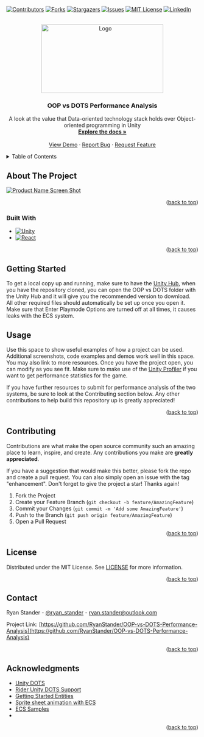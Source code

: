 <a name="readme-top"></a>
<!-- PROJECT SHIELDS -->
<!--
*** I'm using markdown "reference style" links for readability.
*** Reference links are enclosed in brackets [ ] instead of parentheses ( ).
*** See the bottom of this document for the declaration of the reference variables
*** for contributors-url, forks-url, etc. This is an optional, concise syntax you may use.
*** https://www.markdownguide.org/basic-syntax/#reference-style-links
-->
[![Contributors][contributors-shield]][contributors-url]
[![Forks][forks-shield]][forks-url]
[![Stargazers][stars-shield]][stars-url]
[![Issues][issues-shield]][issues-url]
[![MIT License][license-shield]][license-url]
[![LinkedIn][linkedin-shield]][linkedin-url]



<!-- PROJECT LOGO -->
<br />
<div align="center">
  <a href="https://github.com/RyanStander/OOP-vs-DOTS-Performance-Analysis">
    <img src="https://i.ytimg.com/vi/0VQyWo-gb2c/mqdefault.jpg" alt="Logo" width="320" height="180">
  </a>

<h3 align="center">OOP vs DOTS Performance Analysis</h3>

  <p align="center">
    A look at the value that Data-oriented technology stack holds over Object-oriented programming in Unity
    <br />
    <a href="https://github.com/RyanStander/OOP-vs-DOTS-Performance-Analysis"><strong>Explore the docs »</strong></a>
    <br />
    <br />
    <a href="https://github.com/RyanStander/OOP-vs-DOTS-Performance-Analysis">View Demo</a>
    ·
    <a href="https://github.com/RyanStander/OOP-vs-DOTS-Performance-Analysis/issues">Report Bug</a>
    ·
    <a href="https://github.com/RyanStander/OOP-vs-DOTS-Performance-Analysis/issues">Request Feature</a>
  </p>
</div>



<!-- TABLE OF CONTENTS -->
<details>
  <summary>Table of Contents</summary>
  <ol>
    <li>
      <a href="#about-the-project">About The Project</a>
      <ul>
        <li><a href="#built-with">Built With</a></li>
      </ul>
    </li>
    <li>
      <a href="#getting-started">Getting Started</a>
    </li>
    <li><a href="#usage">Usage</a></li>
    <li><a href="#contributing">Contributing</a></li>
    <li><a href="#license">License</a></li>
    <li><a href="#contact">Contact</a></li>
    <li><a href="#acknowledgments">Acknowledgments</a></li>
  </ol>
</details>



<!-- ABOUT THE PROJECT -->
## About The Project

[![Product Name Screen Shot][product-screenshot]](https://example.com)



<p align="right">(<a href="#readme-top">back to top</a>)</p>



### Built With

* [![Unity][Unity3D]][Unity-url]
* [![React][SiRider]][Rider-url]

<p align="right">(<a href="#readme-top">back to top</a>)</p>



<!-- GETTING STARTED -->
## Getting Started

To get a local copy up and running, make sure to have the [Unity Hub](https://unity.com/download), when you have the repository cloned, you can open the OOP vs DOTS folder with the Unity Hub and it will give you the recommended version to download. All other required files should automatically be set up once you open it.
Make sure that Enter Playmode Options are turned off at all times, it causes leaks with the ECS system.


<!-- USAGE EXAMPLES -->
## Usage

Use this space to show useful examples of how a project can be used. Additional screenshots, code examples and demos work well in this space. You may also link to more resources.
Once you have the project open, you can modify as you see fit. Make sure to make use of the [Unity Profiler](https://docs.unity3d.com/Manual/Profiler.html) if you want to get performance statistics for the game.

If you have further resources to submit for performance analysis of the two systems, be sure to look at the Contributing section below. Any other contributions to help build this repository up is greatly appreciated!

<p align="right">(<a href="#readme-top">back to top</a>)</p>


<!-- CONTRIBUTING -->
## Contributing

Contributions are what make the open source community such an amazing place to learn, inspire, and create. Any contributions you make are **greatly appreciated**.

If you have a suggestion that would make this better, please fork the repo and create a pull request. You can also simply open an issue with the tag "enhancement".
Don't forget to give the project a star! Thanks again!

1. Fork the Project
2. Create your Feature Branch (`git checkout -b feature/AmazingFeature`)
3. Commit your Changes (`git commit -m 'Add some AmazingFeature'`)
4. Push to the Branch (`git push origin feature/AmazingFeature`)
5. Open a Pull Request

<p align="right">(<a href="#readme-top">back to top</a>)</p>



<!-- LICENSE -->
## License

Distributed under the MIT License. See [LICENSE](https://github.com/RyanStander/OOP-vs-DOTS-Performance-Analysis/blob/main/LICENSE) for more information.

<p align="right">(<a href="#readme-top">back to top</a>)</p>



<!-- CONTACT -->
## Contact

Ryan Stander - [@ryan_stander](https://twitter.com/ryan_stander) - ryan.stander@outlook.com

Project Link: [https://github.com/RyanStander/OOP-vs-DOTS-Performance-Analysis](https://github.com/RyanStander/OOP-vs-DOTS-Performance-Analysis)

<p align="right">(<a href="#readme-top">back to top</a>)</p>



<!-- ACKNOWLEDGMENTS -->
## Acknowledgments

* [Unity DOTS](https://unity.com/dots)
* [Rider Unity DOTS Support](https://blog.jetbrains.com/dotnet/2023/03/16/unity-dots-support-in-rider-2023-1/)
* [Getting Started Entities](https://docs.unity3d.com/Packages/com.unity.entities@1.0/manual/getting-started.html)
* [Sprite sheet animation with ECS](https://www.youtube.com/watch?v=tvi44I_SK3w)
* [ECS Samples](https://www.youtube.com/watch?v=tvi44I_SK3w)
* []()

<p align="right">(<a href="#readme-top">back to top</a>)</p>



<!-- MARKDOWN LINKS & IMAGES -->
<!-- https://www.markdownguide.org/basic-syntax/#reference-style-links -->
[contributors-shield]: https://img.shields.io/github/contributors/RyanStander/OOP-vs-DOTS-Performance-Analysis.svg?style=for-the-badge
[contributors-url]: https://github.com/RyanStander/OOP-vs-DOTS-Performance-Analysis/graphs/contributors
[forks-shield]: https://img.shields.io/github/forks/RyanStander/OOP-vs-DOTS-Performance-Analysis.svg?style=for-the-badge
[forks-url]: https://github.com/RyanStander/OOP-vs-DOTS-Performance-Analysis/network/members
[stars-shield]: https://img.shields.io/github/stars/RyanStander/OOP-vs-DOTS-Performance-Analysis.svg?style=for-the-badge
[stars-url]: https://github.com/RyanStander/OOP-vs-DOTS-Performance-Analysis/stargazers
[issues-shield]: https://img.shields.io/github/issues/RyanStander/OOP-vs-DOTS-Performance-Analysis.svg?style=for-the-badge
[issues-url]: https://github.com/RyanStander/OOP-vs-DOTS-Performance-Analysis/issues
[license-shield]: https://img.shields.io/github/license/RyanStander/OOP-vs-DOTS-Performance-Analysis.svg?style=for-the-badge
[license-url]: https://github.com/RyanStander/OOP-vs-DOTS-Performance-Analysis/blob/master/LICENSE.txt
[linkedin-shield]: https://img.shields.io/badge/-LinkedIn-black.svg?style=for-the-badge&logo=linkedin&colorB=555
[linkedin-url]: https://linkedin.com/in/ryan-stander/
[product-screenshot]: images/screenshot.png
[Unity3D]: https://img.shields.io/badge/Unity-000000?style=for-the-badge&logo=unity&logoColor=white
[Unity-url]: https://unity.com
[SiRider]: https://img.shields.io/badge/Rider-000000?style=for-the-badge&logo=rider&logoColor=white
[Rider-url]: https://www.jetbrains.com/rider/
